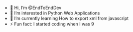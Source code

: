 - 👋 Hi, I’m @EndToEndDev
- 👀 I’m interested in Python Web Applications
- 🌱 I’m currently learning How to export xml from javascript
- ⚡ Fun fact: I started coding when I was 9

<!---
EndToEndDev/EndToEndDev is a ✨ special ✨ repository because its `README.md` (this file) appears on your GitHub profile.
You can click the Preview link to take a look at your changes.
--->
